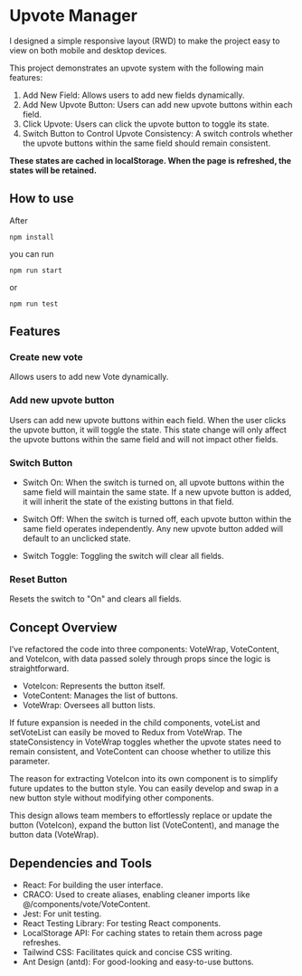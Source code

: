 # Upvote Manager

I designed a simple responsive layout (RWD) to make the project easy to view on both mobile and desktop devices.

This project demonstrates an upvote system with the following main features:

1. Add New Field: Allows users to add new fields dynamically.
2. Add New Upvote Button: Users can add new upvote buttons within each field.
3. Click Upvote: Users can click the upvote button to toggle its state.
4. Switch Button to Control Upvote Consistency: A switch controls whether the upvote buttons within the same field should remain consistent.

**These states are cached in localStorage. When the page is refreshed, the states will be retained.**

## How to use
After 
```
npm install
```
you can run
```
npm run start
```
or
```
npm run test
```

## Features

### Create new vote 
Allows users to add new Vote dynamically.

### Add new upvote button
Users can add new upvote buttons within each field. When the user clicks the upvote button, it will toggle the state. This state change will only affect the upvote buttons within the same field and will not impact other fields.


### Switch Button
* Switch On: When the switch is turned on, all upvote buttons within the same field will maintain the same state. If a new upvote button is added, it will inherit the state of the existing buttons in that field.

* Switch Off: When the switch is turned off, each upvote button within the same field operates independently. Any new upvote button added will default to an unclicked state.

* Switch Toggle: Toggling the switch will clear all fields.

### Reset Button
Resets the switch to "On" and clears all fields.


## Concept Overview

I’ve refactored the code into three components: VoteWrap, VoteContent, and VoteIcon, with data passed solely through props since the logic is straightforward.

* VoteIcon: Represents the button itself.
* VoteContent: Manages the list of buttons.
* VoteWrap: Oversees all button lists.

If future expansion is needed in the child components, voteList and setVoteList can easily be moved to Redux from VoteWrap. The stateConsistency in VoteWrap toggles whether the upvote states need to remain consistent, and VoteContent can choose whether to utilize this parameter.

The reason for extracting VoteIcon into its own component is to simplify future updates to the button style. You can easily develop and swap in a new button style without modifying other components.

This design allows team members to effortlessly replace or update the button (VoteIcon), expand the button list (VoteContent), and manage the button data (VoteWrap).

## Dependencies and Tools

* React: For building the user interface.
* CRACO: Used to create aliases, enabling cleaner imports like @/components/vote/VoteContent.
* Jest: For unit testing.
* React Testing Library: For testing React components.
* LocalStorage API: For caching states to retain them across page refreshes.
* Tailwind CSS: Facilitates quick and concise CSS writing.
* Ant Design (antd): For good-looking and easy-to-use buttons.
